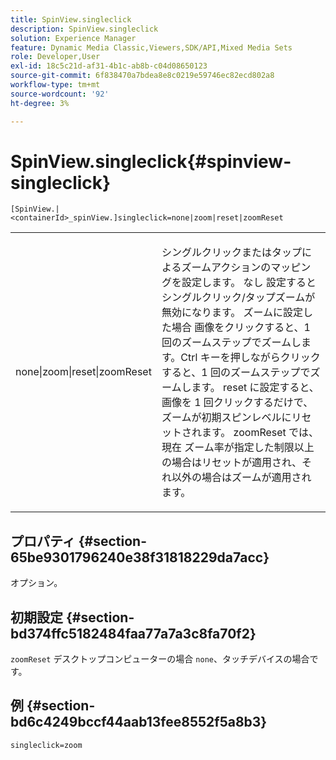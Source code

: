 ```yaml
---
title: SpinView.singleclick
description: SpinView.singleclick
solution: Experience Manager
feature: Dynamic Media Classic,Viewers,SDK/API,Mixed Media Sets
role: Developer,User
exl-id: 18c5c21d-af31-4b1c-ab8b-c04d08650123
source-git-commit: 6f838470a7bdea8e8c0219e59746ec82ecd802a8
workflow-type: tm+mt
source-wordcount: '92'
ht-degree: 3%

---
```


# SpinView.singleclick{#spinview-singleclick}

`[SpinView.|<containerId>_spinView.]singleclick=none|zoom|reset|zoomReset`

<table id="table_0824E332DF1340A2ABC40A3EB428F2D0"> 
 <tbody> 
  <tr> 
   <td colname="col1"> <p> <span class="codeph"> none|zoom|reset|zoomReset </span> </p> </td> 
   <td colname="col2"> <p> シングルクリックまたはタップによるズームアクションのマッピングを設定します。 なし <span class="codeph"> 設定すると </span> シングルクリック/タップズームが無効になります。 <span class="codeph"> ズームに設定した場合 </span> 画像をクリックすると、1 回のズームステップでズームします。Ctrl キーを押しながらクリックすると、1 回のズームステップでズームします。 <span class="codeph"> reset </span> に設定すると、画像を 1 回クリックするだけで、ズームが初期スピンレベルにリセットされます。 zoomReset <span class="codeph"> では、現在 </span> ズーム率が指定した制限以上の場合はリセットが適用され、それ以外の場合はズームが適用されます。 </p> </td> 
  </tr> 
 </tbody> 
</table>

## プロパティ {#section-65be9301796240e38f31818229da7acc}

オプション。

## 初期設定 {#section-bd374ffc5182484faa77a7a3c8fa70f2}

`zoomReset` デスクトップコンピューターの場合 `none`、タッチデバイスの場合です。

## 例 {#section-bd6c4249bccf44aab13fee8552f5a8b3}

`singleclick=zoom`
